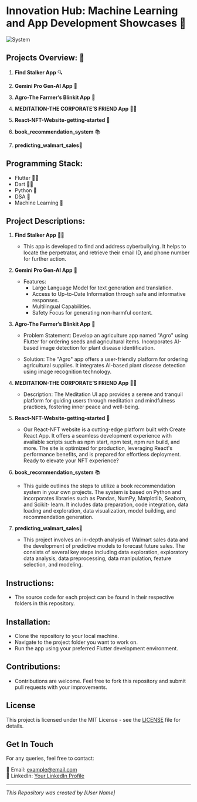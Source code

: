 # Innovation Hub: Machine Learning and App Development Showcases 🚀

![System](https://img.freepik.com/free-vector/technology-artifical-intelligence-background-with-face_1017-18298.jpg)


## Projects Overview: 📝
1. **Find Stalker App** 🔍
   
2. **Gemini Pro Gen-AI App** 🤖
   
3. **Agro-The Farmer’s Blinkit App** 🌾 
   
4. **MEDITATION-THE CORPORATE’S FRIEND App** 🧘‍♀️

5. **React-NFT-Website-getting-started** 📱

6. **book_recommendation_system** 📚

7. **predicting_walmart_sales**🏪

## Programming Stack:
- Flutter 👩‍💻
- Dart 👩‍💻
- Python 🐍
- DSA 🧠
- Machine Learning 🤖

## Project Descriptions:
1. **Find Stalker App** 🕵️‍♂️
   - This app is developed to find and address cyberbullying. It helps to locate the perpetrator, and retrieve their email ID, and phone number for further action.

2. **Gemini Pro Gen-AI App** 🧠
   - Features:
     - Large Language Model for text generation and translation.
     - Access to Up-to-Date Information through safe and informative responses.
     - Multilingual Capabilities.
     - Safety Focus for generating non-harmful content.

3. **Agro-The Farmer’s Blinkit App** 🌾
   - Problem Statement:
     Develop an agriculture app named "Agro" using Flutter for ordering seeds and agricultural items. Incorporates AI-based image detection for plant disease identification.

   - Solution:
     The "Agro" app offers a user-friendly platform for ordering agricultural supplies. It integrates AI-based plant disease detection using image recognition technology.

4. **MEDITATION-THE CORPORATE’S FRIEND App** 🧘‍♂️
   - Description:
     The Meditation UI app provides a serene and tranquil platform for guiding users through meditation and mindfulness practices, fostering inner peace and well-being.

5. **React-NFT-Website-getting-started** 📱
   - Our React-NFT website is a cutting-edge platform built with Create React App. It offers a seamless development experience with available scripts such as npm 
     start, npm test, npm run build, and more. The site is optimized for production, leveraging React's performance benefits, and is prepared for effortless 
     deployment. Ready to elevate your NFT experience?

6. **book_recommendation_system** 📚
   - This guide outlines the steps to utilize a book recommendation system in your own projects. The system is based on Python and incorporates libraries such as Pandas, NumPy, Matplotlib, Seaborn, and Scikit- 
     learn. It includes data preparation, code integration, data loading and exploration, data visualization, model building, and recommendation generation.

7. **predicting_walmart_sales**🏪
   - This project involves an in-depth analysis of Walmart sales data and the development of predictive models to forecast future sales. The consists of several 
     key steps including data exploration, exploratory data analysis, data preprocessing, data manipulation, feature selection, and modeling.

## Instructions:
- The source code for each project can be found in their respective folders in this repository.

## Installation:
- Clone the repository to your local machine.
- Navigate to the project folder you want to work on.
- Run the app using your preferred Flutter development environment.

## Contributions:
- Contributions are welcome. Feel free to fork this repository and submit pull requests with your improvements.

## License

This project is licensed under the MIT License - see the [LICENSE](LICENSE) file for details.

## Get In Touch

For any queries, feel free to contact:

📧 Email: example@email.com  
🔗 LinkedIn: [Your LinkedIn Profile](https://www.linkedin.com/your_profile)  

---
*This Repository was created by [User Name]*

